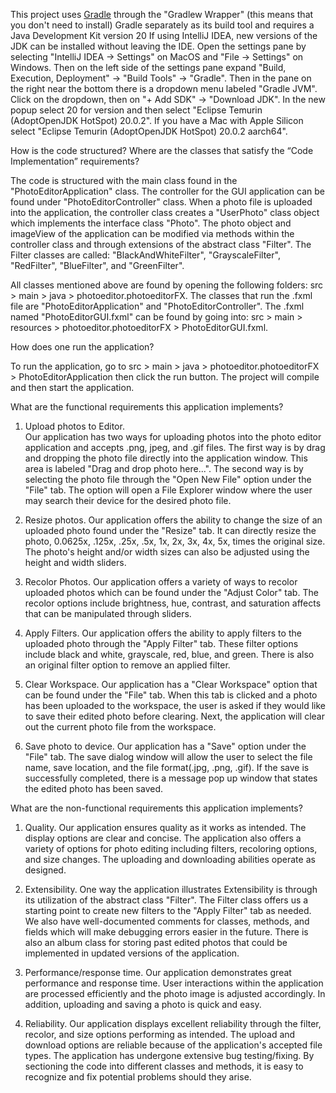 This project uses [Gradle](https://gradle.org) through the "Gradlew Wrapper" (this means that you don't need to
install) Gradle separately as its build tool and requires a Java
Development Kit version 20 If using IntelliJ IDEA, new versions of the JDK can be installed without leaving the IDE.
Open the settings pane by selecting "IntelliJ IDEA -> Settings" on MacOS and "File -> Settings" on Windows. Then
on the left side of the settings pane expand "Build, Execution, Deployment" -> "Build Tools" -> "Gradle". Then in
the pane on the right near the bottom there is a dropdown menu labeled "Gradle JVM". Click on the dropdown, then on
"+ Add SDK" -> "Download JDK". In the new popup select 20 for version and then select
"Eclipse Temurin (AdoptOpenJDK HotSpot) 20.0.2". If you have a Mac with Apple Silicon select
"Eclipse Temurin (AdoptOpenJDK HotSpot) 20.0.2 aarch64".


How is the code structured? Where are the classes that satisfy the “Code Implementation” requirements?

The code is structured with the main class found in the "PhotoEditorApplication" class.
The controller for the GUI application can be found under "PhotoEditorController" class.
When a photo file is uploaded into the application, the controller class creates a "UserPhoto" class object which implements the interface class "Photo".
The photo object and imageView of the application can be modified via methods within the controller class and through extensions of the abstract class "Filter".
The Filter classes are called: "BlackAndWhiteFilter", "GrayscaleFilter", "RedFilter", "BlueFilter", and "GreenFilter".

All classes mentioned above are found by opening the following folders: src > main > java > photoeditor.photoeditorFX.
The classes that run the .fxml file are "PhotoEditorApplication" and "PhotoEditorController". 
The .fxml named "PhotoEditorGUI.fxml" can be found by going into: src > main > resources > photoeditor.photoeditorFX > PhotoEditorGUI.fxml.


How does one run the application?

To run the application, go to src > main > java > photoeditor.photoeditorFX > PhotoEditorApplication then click the run button.
The project will compile and then start the application.


What are the functional requirements this application implements?

1. Upload photos to Editor.  
Our application has two ways for uploading photos into the photo editor application and accepts .png, jpeg, and .gif files.
The first way is by drag and dropping the photo file directly into the application window. This area is labeled "Drag and drop photo here...".
The second way is by selecting the photo file through the "Open New File" option under the "File" tab.
The option will open a File Explorer window where the user may search their device for the desired photo file.

2. Resize photos.
Our application offers the ability to change the size of an uploaded photo found under the "Resize" tab.
It can directly resize the photo, 0.0625x, .125x, .25x, .5x, 1x, 2x, 3x, 4x, 5x, times the original size. 
The photo's height and/or width sizes can also be adjusted using the height and width sliders.

3. Recolor Photos. 
Our application offers a variety of ways to recolor uploaded photos which can be found under the "Adjust Color" tab.
The recolor options include brightness, hue, contrast, and saturation affects that can be manipulated through sliders.

4. Apply Filters. 
Our application offers the ability to apply filters to the uploaded photo through the "Apply Filter" tab.
These filter options include black and white, grayscale, red, blue, and green.
There is also an original filter option to remove an applied filter.

5. Clear Workspace. 
Our application has a "Clear Workspace" option that can be found under the "File" tab.
When this tab is clicked and a photo has been uploaded to the workspace, the user is asked if they would like to save their edited photo before clearing.
Next, the application will clear out the current photo file from the workspace.

6. Save photo to device. 
Our application has a "Save" option under the "File" tab.
The save dialog window will allow the user to select the file name, save location, and the file format(.jpg, .png, .gif).
If the save is successfully completed, there is a message pop up window that states the edited photo has been saved.


What are the non-functional requirements this application implements? 

1. Quality.
Our application ensures quality as it works as intended. The display options are clear and concise.
The application also offers a variety of options for photo editing including filters, recoloring options, and size changes.
The uploading and downloading abilities operate as designed.

2. Extensibility.
One way the application illustrates Extensibility is through its utilization of the abstract class "Filter". 
The Filter class offers us a starting point to create new filters to the "Apply Filter" tab as needed.
We also have well-documented comments for classes, methods, and fields which will make debugging errors easier in the future.
There is also an album class for storing past edited photos that could be implemented in updated versions of the application.

3. Performance/response time.
Our application demonstrates great performance and response time.
User interactions within the application are processed efficiently and the photo image is adjusted accordingly.
In addition, uploading and saving a photo is quick and easy.

4. Reliability.
Our application displays excellent reliability through the filter, recolor, and size options performing as intended.
The upload and download options are reliable because of the application's accepted file types. 
The application has undergone extensive bug testing/fixing.
By sectioning the code into different classes and methods, it is easy to recognize and fix potential problems should they arise.

